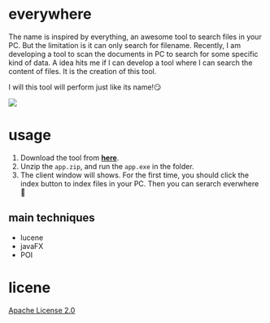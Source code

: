 # everywhere
The name is inspired by everything, an awesome tool to search files in your PC. But the limitation is it can only search for filename. Recently, I am developing a tool to scan the documents in PC to search for some specific kind of data. A idea hits me if I can develop a tool where I can search the content of files. It is the creation of this tool.

I will this tool will perform just like its name!:smirk:

![](http://okja9ah81.bkt.clouddn.com/paper.gif)

# usage
1. Download the tool from [**here**](http://ozfo4jjxb.bkt.clouddn.com/app.zip).
2. Unzip the `app.zip`, and run the `app.exe` in the folder.
3. The client window will shows. For the first time, you should click the index button to index files in your PC. Then you can serarch everwhere :punch:

## main techniques
* lucene
* javaFX
* POI

# licene
[Apache License 2.0](https://github.com/neal1991/everywhere/blob/master/LICENSE)
